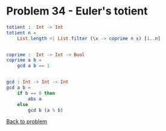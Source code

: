 # Problem 34 - Euler's totient 

```elm
totient :  Int -> Int
totient n = 
    List.length <| List.filter (\x -> coprime n x) [1..n]


coprime :  Int -> Int -> Bool
coprime a b = 
    gcd a b == 1


gcd : Int -> Int -> Int 
gcd a b =
    if b == 0 then  
        abs a
    else
        gcd b (a % b)
```
[Back to problem](../p/p34.md)